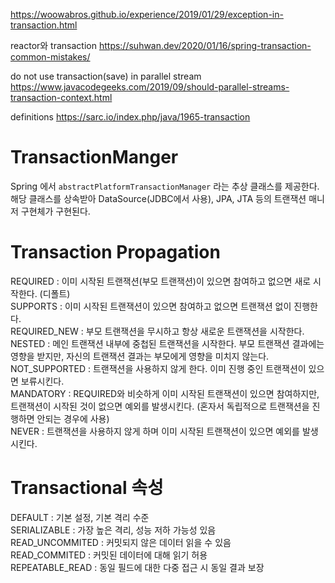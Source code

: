https://woowabros.github.io/experience/2019/01/29/exception-in-transaction.html

reactor와 transaction
https://suhwan.dev/2020/01/16/spring-transaction-common-mistakes/

do not use transaction(save) in parallel stream
https://www.javacodegeeks.com/2019/09/should-parallel-streams-transaction-context.html

definitions
https://sarc.io/index.php/java/1965-transaction

# TransactionManger

Spring 에서 `abstractPlatformTransactionManager` 라는 추상 클래스를 제공한다. 해당 클래스를 상속받아 DataSource(JDBC에서 사용), JPA, JTA 등의 트랜잭션 매니저 구현체가 구현된다.

# Transaction Propagation

REQUIRED : 이미 시작된 트랜잭션(부모 트랜잭션)이 있으면 참여하고 없으면 새로 시작한다. (디폴트)  
SUPPORTS : 이미 시작된 트랜잭션이 있으면 참여하고 없으면 트랜잭션 없이 진행한다.  
REQUIRED_NEW : 부모 트랜잭션을 무시하고 항상 새로운 트랜잭션을 시작한다.  
NESTED : 메인 트랜잭션 내부에 중첩된 트랜잭션을 시작한다. 부모 트랜잭션 결과에는 영향을 받지만, 자신의 트랜잭션 결과는 부모에게 영향을 미치지 않는다.  
NOT_SUPPORTED : 트랜잭션을 사용하지 않게 한다. 이미 진행 중인 트랜잭션이 있으면 보류시킨다.  
MANDATORY : REQUIRED와 비슷하게 이미 시작된 트랜잭션이 있으면 참여하지만, 트랜잭션이 시작된 것이 없으면 예외를 발생시킨다. (혼자서 독립적으로 트랜잭션을 진행하면 안되는 경우에 사용)  
NEVER : 트랜잭션을 사용하지 않게 하며 이미 시작된 트랜잭션이 있으면 예외를 발생시킨다.  

# Transactional 속성

DEFAULT : 기본 설정, 기본 격리 수준  
SERIALIZABLE : 가장 높은 격리, 성능 저하 가능성 있음  
READ_UNCOMMITED : 커밋되지 않은 데이터 읽을 수 있음  
READ_COMMITED : 커밋된 데이터에 대해 읽기 허용  
REPEATABLE_READ : 동일 필드에 대한 다중 접근 시 동일 결과 보장  